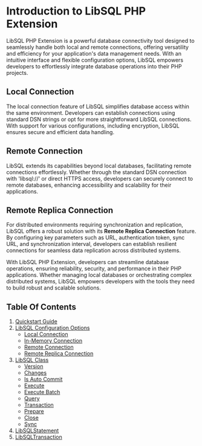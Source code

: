 # Introduction to LibSQL PHP Extension

LibSQL PHP Extension is a powerful database connectivity tool designed to seamlessly handle both local and remote connections, offering versatility and efficiency for your application's data management needs. With an intuitive interface and flexible configuration options, LibSQL empowers developers to effortlessly integrate database operations into their PHP projects.

## Local Connection

The local connection feature of LibSQL simplifies database access within the same environment. Developers can establish connections using standard DSN strings or opt for more straightforward LibSQL connections. With support for various configurations, including encryption, LibSQL ensures secure and efficient data handling.

## Remote Connection

LibSQL extends its capabilities beyond local databases, facilitating remote connections effortlessly. Whether through the standard DSN connection with 'libsql://' or direct HTTPS access, developers can securely connect to remote databases, enhancing accessibility and scalability for their applications.

## Remote Replica Connection

For distributed environments requiring synchronization and replication, LibSQL offers a robust solution with its **Remote Replica Connection** feature. By configuring key parameters such as URL, authentication token, sync URL, and synchronization interval, developers can establish resilient connections for seamless data replication across distributed systems.

With LibSQL PHP Extension, developers can streamline database operations, ensuring reliability, security, and performance in their PHP applications. Whether managing local databases or orchestrating complex distributed systems, LibSQL empowers developers with the tools they need to build robust and scalable solutions.


## Table Of Contents
1. [Quickstart Guide](quick-start.md)
2. [LibSQL Configuration Options](000-configuration.md)
    - [Local Connection](001-local-connection.md)
    - [In-Memory Connection](002-memory-connection.md)
    - [Remote Connection](003-remote-connection.md)
    - [Remote Replica Connection](004-remote-replica-connection.md)
3. [LibSQL Class](005-LibSQL-class.md)
    - [Version](006-version.md)
    - [Changes](007-changes.md)
    - [Is Auto Commit](008-isAutocommit.md)
    - [Execute](009-execute.md)
    - [Execute Batch](010-executeBatch.md)
    - [Query](011-query.md)
    - [Transaction](012-transaction.md)
    - [Prepare](013-prepare.md)
    - [Close](014-close.md)
    - [Sync](015-sync.md)
4. [LibSQLStatement](016-LibSQLStatement.md)
5. [LibSQLTransaction](017-LibSQLTransaction.md)
